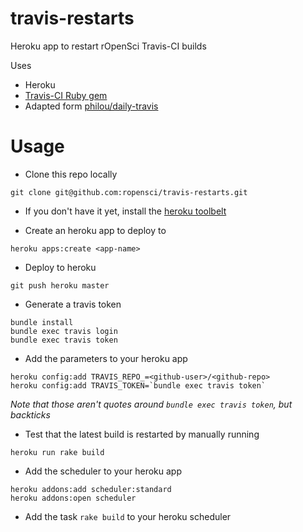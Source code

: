 travis-restarts
============

Heroku app to restart rOpenSci Travis-CI builds

Uses

* Heroku
* [Travis-CI Ruby gem](https://github.com/travis-ci/travis.rb)
* Adapted form [philou/daily-travis](https://github.com/philou/daily-travis)

Usage
=====

* Clone this repo locally

```shell
git clone git@github.com:ropensci/travis-restarts.git
```

* If you don't have it yet, install the [heroku toolbelt](https://devcenter.heroku.com/articles/quickstart)

* Create an heroku app to deploy to

```shell
heroku apps:create <app-name>
```

* Deploy to heroku

```shell
git push heroku master
```

* Generate a travis token

```shell
bundle install
bundle exec travis login
bundle exec travis token
```

* Add the parameters to your heroku app

```shell
heroku config:add TRAVIS_REPO_=<github-user>/<github-repo>
heroku config:add TRAVIS_TOKEN=`bundle exec travis token`
```

_Note that those aren't quotes around `bundle exec travis token`, but backticks_

* Test that the latest build is restarted by manually running

```shell
heroku run rake build
```

* Add the scheduler to your heroku app

```shell
heroku addons:add scheduler:standard
heroku addons:open scheduler
```

* Add the task ```rake build``` to your heroku scheduler
